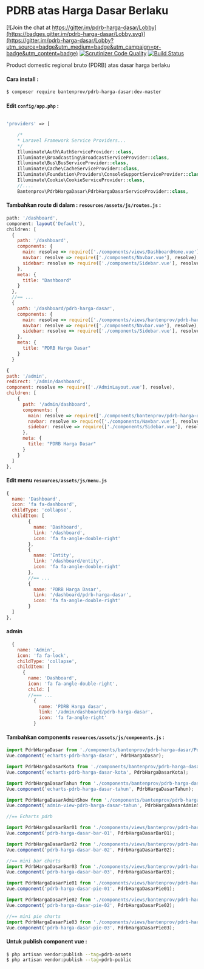 # PDRB atas Harga Dasar Berlaku

[![Join the chat at https://gitter.im/pdrb-harga-dasar/Lobby](https://badges.gitter.im/pdrb-harga-dasar/Lobby.svg)](https://gitter.im/pdrb-harga-dasar/Lobby?utm_source=badge&utm_medium=badge&utm_campaign=pr-badge&utm_content=badge)
[![Scrutinizer Code Quality](https://scrutinizer-ci.com/g/bantenprov/pdrb-harga-dasar/badges/quality-score.png?b=master)](https://scrutinizer-ci.com/g/bantenprov/pdrb-harga-dasar/?branch=master)
[![Build Status](https://scrutinizer-ci.com/g/bantenprov/pdrb-harga-dasar/badges/build.png?b=master)](https://scrutinizer-ci.com/g/bantenprov/pdrb-harga-dasar/build-status/master)

Product domestic regional bruto (PDRB) atas dasar harga berlaku

#### Cara install :

```bash
$ composer require bantenprov/pdrb-harga-dasar:dev-master
```

#### Edit `config/app.php` :
```php

'providers' => [

    /*
    * Laravel Framework Service Providers...
    */
    Illuminate\Auth\AuthServiceProvider::class,
    Illuminate\Broadcasting\BroadcastServiceProvider::class,
    Illuminate\Bus\BusServiceProvider::class,
    Illuminate\Cache\CacheServiceProvider::class,
    Illuminate\Foundation\Providers\ConsoleSupportServiceProvider::class,
    Illuminate\Cookie\CookieServiceProvider::class,
    //....
    Bantenprov\PdrbHargaDasar\PdrbHargaDasarServiceProvider::class,

```

#### Tambahkan route di dalam : `resources/assets/js/routes.js` :

```javascript
path: '/dashboard',
component: layout('Default'),
children: [
  {
    path: '/dashboard',
    components: {
      main: resolve => require(['./components/views/DashboardHome.vue'], resolve),
      navbar: resolve => require(['./components/Navbar.vue'], resolve),
      sidebar: resolve => require(['./components/Sidebar.vue'], resolve)
    },
    meta: {
      title: "Dashboard"
    }
  },
  //== ...
  {
    path: '/dashboard/pdrb-harga-dasar',
    components: {
      main: resolve => require(['./components/views/bantenprov/pdrb-harga-dasar/DashboardPdrbHargaDasar.vue'], resolve),
      navbar: resolve => require(['./components/Navbar.vue'], resolve),
      sidebar: resolve => require(['./components/Sidebar.vue'], resolve)
    },
    meta: {
      title: "PDRB Harga Dasar"
    }
  }
```

```javascript
{
path: '/admin',
redirect: '/admin/dashboard',
component: resolve => require(['./AdminLayout.vue'], resolve),
children: [
    {
      path: '/admin/dashboard',
      components: {
        main: resolve => require(['./components/bantenprov/pdrb-harga-dasar/PdrbHargaDasarAdmin.show.vue'], resolve),
        navbar: resolve => require(['./components/Navbar.vue'], resolve),
        sidebar: resolve => require(['./components/Sidebar.vue'], resolve)
      },
      meta: {
        title: "PDRB Harga Dasar"
      }
    }
  ]
},

```

#### Edit menu `resources/assets/js/menu.js`

```javascript
{
  name: 'Dashboard',
  icon: 'fa fa-dashboard',
  childType: 'collapse',
  childItem: [
        {
          name: 'Dashboard',
          link: '/dashboard',
          icon: 'fa fa-angle-double-right'
        },
        {
          name: 'Entity',
          link: '/dashboard/entity',
          icon: 'fa fa-angle-double-right'
        },
        //== ...
        {
          name: 'PDRB Harga Dasar',
          link: '/dashboard/pdrb-harga-dasar',
          icon: 'fa fa-angle-double-right'
        }
  ]
},
```
#### admin
```javascript
  {
    name: 'Admin',
    icon: 'fa fa-lock',
    childType: 'collapse',
    childItem: [
      {
        name: 'Dashboard',
        icon: 'fa fa-angle-double-right',
        child: [
        //=== ...
          {
            name: 'PDRB Harga dasar',
            link: '/admin/dashboard/pdrb-harga-dasar',
            icon: 'fa fa-angle-right'
          }
```


#### Tambahkan components `resources/assets/js/components.js` :

```javascript
import PdrbHargaDasar from './components/bantenprov/pdrb-harga-dasar/PdrbHargaDasar.chart.vue';
Vue.component('echarts-pdrb-harga-dasar', PdrbHargaDasar);

import PdrbHargaDasarKota from './components/bantenprov/pdrb-harga-dasar/PdrbHargaDasarKota.chart.vue';
Vue.component('echarts-pdrb-harga-dasar-kota', PdrbHargaDasarKota);

import PdrbHargaDasarTahun from './components/bantenprov/pdrb-harga-dasar/PdrbHargaDasarTahun.chart.vue';
Vue.component('echarts-pdrb-harga-dasar-tahun', PdrbHargaDasarTahun);

import PdrbHargaDasarAdminShow from './components/bantenprov/pdrb-harga-dasar/PdrbHargaDasarAdmin.show.vue';
Vue.component('admin-view-pdrb-harga-dasar-tahun', PdrbHargaDasarAdminShow);

//== Echarts pdrb

import PdrbHargaDasarBar01 from './components/views/bantenprov/pdrb-harga-dasar/PdrbHargaDasarBar01.vue';
Vue.component('pdrb-harga-dasar-bar-01', PdrbHargaDasarBar01);

import PdrbHargaDasarBar02 from './components/views/bantenprov/pdrb-harga-dasar/PdrbHargaDasarBar02.vue';
Vue.component('pdrb-harga-dasar-bar-02', PdrbHargaDasarBar02);

//== mini bar charts
import PdrbHargaDasarBar03 from './components/views/bantenprov/pdrb-harga-dasar/PdrbHargaDasarBar03.vue';
Vue.component('pdrb-harga-dasar-bar-03', PdrbHargaDasarBar03);

import PdrbHargaDasarPie01 from './components/views/bantenprov/pdrb-harga-dasar/PdrbHargaDasarPie01.vue';
Vue.component('pdrb-harga-dasar-pie-01', PdrbHargaDasarPie01);

import PdrbHargaDasarPie02 from './components/views/bantenprov/pdrb-harga-dasar/PdrbHargaDasarPie02.vue';
Vue.component('pdrb-harga-dasar-pie-02', PdrbHargaDasarPie02);

//== mini pie charts
import PdrbHargaDasarPie03 from './components/views/bantenprov/pdrb-harga-dasar/PdrbHargaDasarPie03.vue';
Vue.component('pdrb-harga-dasar-pie-03', PdrbHargaDasarPie03);


```

#### Untuk publish component vue :

```bash
$ php artisan vendor:publish --tag=pdrb-assets
$ php artisan vendor:publish --tag=pdrb-public
```


